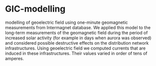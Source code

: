 # GIC-modelling
modelling of geoelectric field using one-minute geomagnetic measurements from Intermagnet database. We applied this model to the long-term measurements of the geomagnetic field during the period of increased solar activity (for example in days when aurora was observed) and considered possible destructive effects on the distribution network infrastructures. Using geoelectric field we computed currents that are induced in these infrastructures. Their values varied in order of tens of amperes. 
